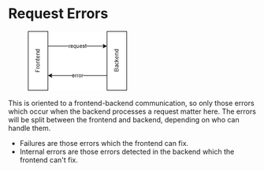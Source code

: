 # Request Errors

<figure><img src="../../.gitbook/assets/flow_request_error.drawio.png" alt=""><figcaption></figcaption></figure>

This is oriented to a frontend-backend communication, so only those errors which occur when the backend processes a request matter here. The errors will be split between the frontend and backend, depending on who can handle them.

* Failures are those errors which the frontend can fix.
* Internal errors are those errors detected in the backend which the frontend can't fix.
